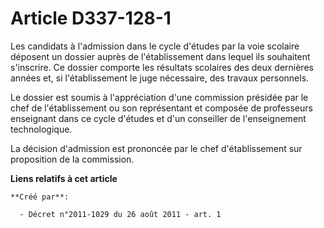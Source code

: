 # Article D337-128-1

Les candidats à l'admission dans le cycle d'études par la voie scolaire déposent un dossier auprès de l'établissement dans
lequel ils souhaitent s'inscrire. Ce dossier comporte les résultats scolaires des deux dernières années et, si
l'établissement le juge nécessaire, des travaux personnels. 

Le dossier est soumis à l'appréciation d'une commission présidée par le chef de l'établissement ou son représentant et
composée de professeurs enseignant dans ce cycle d'études et d'un conseiller de l'enseignement technologique. 

La décision d'admission est prononcée par le chef d'établissement sur proposition de la commission.

**Liens relatifs à cet article**

	**Créé par**:

	  - Décret n°2011-1029 du 26 août 2011 - art. 1
